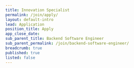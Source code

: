 ```yaml
---
title: Innovation Specialist
permalink: /join/apply/
layout: default-intro
lead: Application
position_title: Apply
app_close_date:
sub_parent_title: Backend Software Engineer
sub_parent_permalink: /join/backend-software-engineer/
breadcrumb: true
published: true
listed: false
---
```


<iframe src="" width="760" height="500" frameborder="0" marginheight="0" marginwidth="0">Loading...</iframe>
